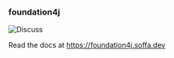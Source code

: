 ### foundation4j

![Discuss](https://img.shields.io/badge/release-0.13.3-green.svg?style=flat)

Read the docs at https://foundation4j.soffa.dev 

